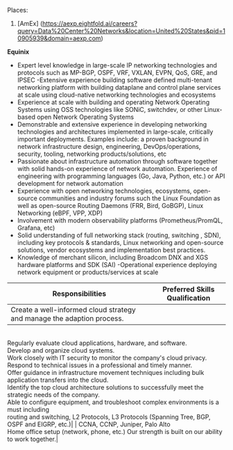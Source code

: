 Places:
1. [AmEx] (https://aexp.eightfold.ai/careers?query=Data%20Center%20Networks&location=United%20States&pid=10905939&domain=aexp.com)

**Equinix** 
- Expert level knowledge in large-scale IP networking technologies and protocols such as MP-BGP, OSPF, VRF, VXLAN, EVPN, QoS, GRE, and IPSEC
-Extensive experience building software defined multi-tenant networking platform with building dataplane and control plane services at scale using cloud-native networking technologies and ecosystems
- Experience at scale with building and operating Network Operating Systems using OSS technologies like SONiC, switchdev, or other Linux-based open Network Operating Systems
- Demonstrable and extensive experience in developing networking technologies and architectures implemented in large-scale, critically important deployments. Examples include: a proven background in network infrastructure design, engineering, DevOps/operations, security, tooling, networking products/solutions, etc
- Passionate about infrastructure automation through software together with solid hands-on experience of network automation. Experience of engineering with programming languages (Go, Java, Python, etc.) or API development for network automation
- Experience with open networking technologies, ecosystems, open-source communities and industry forums such the Linux Foundation as well as open-source Routing Daemons (FRR, Bird, GoBGP), Linux Networking (eBPF, VPP, XDP)
- Involvement with modern observability platforms (Prometheus/PromQL, Grafana, etc)
- Solid understanding of full networking stack (routing, switching , SDN), including key protocols & standards, Linux networking and open-source solutions, vendor ecosystems and implementation best practices.
- Knowledge of merchant silicon, including Broadcom DNX and XGS hardware platforms and SDK (SAI)
-Operational experience deploying network equipment or products/services at scale


| Responsibilities        | Preferred Skills Qualification  |
| ------------- |:-------------:|
| Create a well-informed cloud strategy and manage the adaption process.
<br>Regularly evaluate cloud applications, hardware, and software.
<br>Develop and organize cloud systems.
<br> Work closely with IT security to monitor the company's cloud privacy.
<br> Respond to technical issues in a professional and timely manner.
<br>Offer guidance in infrastructure movement techniques including bulk application transfers into the cloud.
<br>Identify the top cloud architecture solutions to successfully meet the strategic needs of the company.
<br>Able to configure equipment, and troubleshoot complex environments is a must including
<br>routing and switching, L2 Protocols, L3 Protocols (Spanning Tree, BGP, OSPF and EIGRP, etc.)|
| CCNA, CCNP, Juniper, Palo Alto<br> Home office setup (network, phone, etc.) Our strength is built on our ability to work together.|
